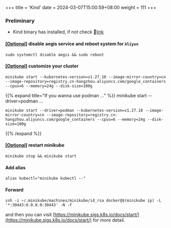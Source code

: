 +++
title = 'Kind'
date = 2024-03-07T15:00:59+08:00
weight = 111
+++

### Preliminary
- Kind binary has installed, if not check 🔗[link](software/binary/kind/index.html)




#### [[Optional]]() disable aegis service and reboot system for `Aliyun`

```shell
sudo systemctl disable aegis && sudo reboot
```

#### [[Optional]]() customize your cluster
```shell
minikube start --kubernetes-version=v1.27.10 --image-mirror-country=cn --image-repository=registry.cn-hangzhou.aliyuncs.com/google_containers --cpus=6 --memory=24g --disk-size=100g
```
{{% expand title="If you wanna use podman ..." %}}
minikube start --driver=podman ...
```shell
minikube start --driver=podman --kubernetes-version=v1.27.10 --image-mirror-country=cn --image-repository=registry.cn-hangzhou.aliyuncs.com/google_containers --cpus=6 --memory=24g --disk-size=100g
```
{{% /expand %}}

#### [[Optional]]() restart minikube
```shell
minikube stop && minikube start
```
#### Add alias
```shell
alias kubectl="minikube kubectl --"
```

#### Forward
```shell
ssh -i ~/.minikube/machines/minikube/id_rsa docker@$(minikube ip) -L '*:30443:0.0.0.0:30443' -N -f
```

and then you can visit [https://minikube.sigs.k8s.io/docs/start/](https://minikube.sigs.k8s.io/docs/start/) for more detail.

